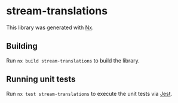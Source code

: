 # stream-translations

This library was generated with [Nx](https://nx.dev).

## Building

Run `nx build stream-translations` to build the library.

## Running unit tests

Run `nx test stream-translations` to execute the unit tests via [Jest](https://jestjs.io).
